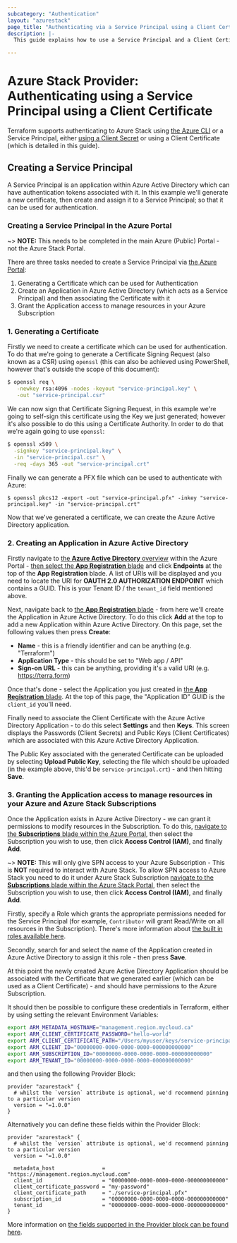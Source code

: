 ```yaml
---
subcategory: "Authentication"
layout: "azurestack"
page_title: "Authenticating via a Service Principal using a Client Certificate"
description: |-
  This guide explains how to use a Service Principal and a Client Certificate to authenticate with the Azure Stack Provider.

---
```


# Azure Stack Provider: Authenticating using a Service Principal using a Client Certificate

Terraform supports authenticating to Azure Stack using [the Azure CLI](azure_cli.html) or a Service Principal, either [using a Client Secret](service_principal_client_secret.html) or using a Client Certificate (which is detailed in this guide).

## Creating a Service Principal

A Service Principal is an application within Azure Active Directory which can have authentication tokens associated with it. In this example we'll generate a new certificate, then create and assign it to a Service Principal; so that it can be used for authentication.

### Creating a Service Principal in the Azure Portal

~> **NOTE:** This needs to be completed in the main Azure (Public) Portal - not the Azure Stack Portal.

There are three tasks needed to create a Service Principal via [the Azure Portal](https://portal.azure.com):

 1. Generating a Certificate which can be used for Authentication
 2. Create an Application in Azure Active Directory (which acts as a Service Principal) and then associating the Certificate with it
 2. Grant the Application access to manage resources in your Azure Subscription

### 1. Generating a Certificate

Firstly we need to create a certificate which can be used for authentication. To do that we're going to generate a Certificate Signing Request (also known as a CSR) using `openssl` (this can also be achieved using PowerShell, however that's outside the scope of this document):

```bash
$ openssl req \
   -newkey rsa:4096 -nodes -keyout "service-principal.key" \
   -out "service-principal.csr"
```

We can now sign that Certificate Signing Request, in this example we're going to self-sign this certificate using the Key we just generated; however it's also possible to do this using a Certificate Authority. In order to do that we're again going to use `openssl`:

```bash
$ openssl x509 \
  -signkey "service-principal.key" \
  -in "service-principal.csr" \
  -req -days 365 -out "service-principal.crt"
```

Finally we can generate a PFX file which can be used to authenticate with Azure:

```
$ openssl pkcs12 -export -out "service-principal.pfx" -inkey "service-principal.key" -in "service-principal.crt"
```

Now that we've generated a certificate, we can create the Azure Active Directory application.

### 2. Creating an Application in Azure Active Directory

Firstly navigate to [the **Azure Active Directory** overview](https://portal.azure.com/#blade/Microsoft_AAD_IAM/ActiveDirectoryMenuBlade/Overview) within the Azure Portal - [then select the **App Registration** blade](https://portal.azure.com/#blade/Microsoft_AAD_IAM/ActiveDirectoryMenuBlade/RegisteredApps/RegisteredApps/Overview) and click **Endpoints** at the top of the **App Registration** blade. A list of URIs will be displayed and you need to locate the URI for **OAUTH 2.0 AUTHORIZATION ENDPOINT** which contains a GUID. This is your Tenant ID / the `tenant_id` field mentioned above.

Next, navigate back to [the **App Registration** blade](https://portal.azure.com/#blade/Microsoft_AAD_IAM/ActiveDirectoryMenuBlade/RegisteredApps/RegisteredApps/Overview) - from here we'll create the Application in Azure Active Directory. To do this click **Add** at the top to add a new Application within Azure Active Directory. On this page, set the following values then press **Create**:

- **Name** - this is a friendly identifier and can be anything (e.g. "Terraform")
- **Application Type** - this should be set to "Web app / API"
- **Sign-on URL** - this can be anything, providing it's a valid URI (e.g. https://terra.form)

Once that's done - select the Application you just created in [the **App Registration** blade](https://portal.azure.com/#blade/Microsoft_AAD_IAM/ActiveDirectoryMenuBlade/RegisteredApps/RegisteredApps/Overview). At the top of this page, the "Application ID" GUID is the `client_id` you'll need.

Finally need to associate the Client Certificate with the Azure Active Directory Application - to do this select **Settings** and then **Keys**. This screen displays the Passwords (Client Secrets) and Public Keys (Client Certificates) which are associated with this Azure Active Directory Application.

The Public Key associated with the generated Certificate can be uploaded by selecting **Upload Public Key**, selecting the file which should be uploaded (in the example above, this'd be `service-principal.crt`) - and then hitting **Save**.

### 3. Granting the Application access to manage resources in your Azure and Azure Stack Subscriptions

Once the Application exists in Azure Active Directory - we can grant it permissions to modify resources in the Subscription. To do this, [navigate to the **Subscriptions** blade within the Azure Portal](https://portal.azure.com/#blade/Microsoft_Azure_Billing/SubscriptionsBlade), then select the Subscription you wish to use, then click **Access Control (IAM)**, and finally **Add**.

~> **NOTE:**  This will only give SPN access to your Azure Subscription - This is **NOT** required to interact with Azure Stack. To allow SPN access to Azure Stack you need to do it under Azure Stack Subscription [navigate to the **Subscriptions** blade within the Azure Stack Portal](https://portal.{region}.{domain}/#blade/Microsoft_Azure_Billing/SubscriptionsBlade), then select the Subscription you wish to use, then click **Access Control (IAM)**, and finally **Add**.

Firstly, specify a Role which grants the appropriate permissions needed for the Service Principal (for example, `Contributor` will grant Read/Write on all resources in the Subscription). There's more information about [the built in roles available here](https://azure.microsoft.com/en-gb/documentation/articles/role-based-access-built-in-roles/).

Secondly, search for and select the name of the Application created in Azure Active Directory to assign it this role - then press **Save**.

At this point the newly created Azure Active Directory Application should be associated with the Certificate that we generated earlier (which can be used as a Client Certificate) - and should have permissions to the Azure Subscription.

It should then be possible to configure these credentials in Terraform, either by using setting the relevant Environment Variables:

```bash
export ARM_METADATA_HOSTNAME="management.region.mycloud.ca"
export ARM_CLIENT_CERTIFICATE_PASSWORD="hello-world"
export ARM_CLIENT_CERTIFICATE_PATH="/Users/myuser/keys/service-principal.pfx"
export ARM_CLIENT_ID="00000000-0000-0000-0000-000000000000"
export ARM_SUBSCRIPTION_ID="00000000-0000-0000-0000-000000000000"
export ARM_TENANT_ID="00000000-0000-0000-0000-000000000000"
```

and then using the following Provider Block:

```hcl
provider "azurestack" {
  # whilst the `version` attribute is optional, we'd recommend pinning to a particular version
  version = "=1.0.0"
}
```

Alternatively you can define these fields within the Provider Block:

```hcl
provider "azurestack" {
  # whilst the `version` attribute is optional, we'd recommend pinning to a particular version
  version = "=1.0.0"

  metadata_host               = "https://management.region.mycloud.com"
  client_id                   = "00000000-0000-0000-0000-000000000000"
  client_certificate_password = "my-password"
  client_certificate_path     = "./service-principal.pfx"
  subscription_id             = "00000000-0000-0000-0000-000000000000"
  tenant_id                   = "00000000-0000-0000-0000-000000000000"
}
```

More information on [the fields supported in the Provider block can be found here](../index.html#argument-reference).
